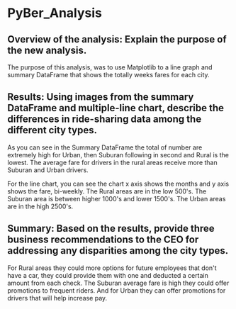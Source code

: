 # PyBer_Analysis
## Overview of the analysis: Explain the purpose of the new analysis.
The purpose of this analysis, was to use Matplotlib to a line graph and summary DataFrame that shows the totally weeks fares for each city.

## Results: Using images from the summary DataFrame and multiple-line chart, describe the differences in ride-sharing data among the different city types.
As you can see in the Summary DataFrame the total of number are extremely high for Urban, then Suburan following in second and Rural is the lowest. The average fare for drivers in the rural areas receive more than Suburan and Urban drivers.


For the line chart, you can see the chart x axis shows the months and y axis shows the fare, bi-weekly. The Rural areas are in the low 500's. The Suburan area is between higher 1000's and lower 1500's. The Urban areas are in the high 2500's.


## Summary: Based on the results, provide three business recommendations to the CEO for addressing any disparities among the city types.
For Rural areas they could more options for future employees that don't have a car, they could provide them with one and deducted a certain amount from each check. The Suburan average fare is high they could offer promotions to frequent riders. And for Urban they can offer promotions for drivers that will help increase pay.
